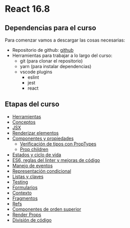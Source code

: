 # React 16.8

## Dependencias para el curso
Para comenzar vamos a descargar las cosas necesarias:
- Repositorio de github: [github](https://github.com/FedeG/react-workshop-16.8)
- Herramientas para trabajar a lo largo del curso:
  - git (para clonar el repositorio)
  - yarn (para instalar dependencias)
  - vscode plugins
    - eslint
    - jest
    - react

## Etapas del curso
- [Herramientas](react/tools.md)
- [Conceptos](react/overview.md)
- [JSX](react/jsx.md)
- [Renderizar elementos](react/rendering_element.md)
- [Componentes y propiedades](react/components_and_props.md)
  - [Verificación de tipos con PropTypes](react/typechecking_with_proptypes.md)
  - [Prop children](react/react_this_props_children.md)
- [Estados y ciclo de vida](react/state_and_lifecycle.md)
- [ES6, reglas del linter y mejoras de código](react/sugar_syntax.md)
- [Manejo de eventos](react/handling_events.md)
- [Representación condicional](react/conditional_rendering.md)
- [Listas y claves](react/lists_and_keys.md)
- [Testing](https://jestjs.io/docs/es-ES/tutorial-react)
- [Formularios](react/forms.md)
- [Contexto](react/context.md)
- [Fragmentos](react/fragments.md)
- [Refs](react/refs.md)
- [Componentes de orden superior](react/higher_order_components.md)
- [Render Props](react/render-props.md)
- [División de código](react/code_splitting.md)
